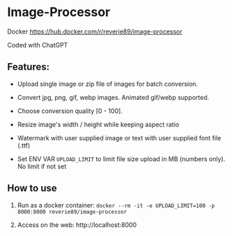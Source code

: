 # Image-Processor
 
Docker https://hub.docker.com/r/reverie89/image-processor

Coded with ChatGPT

## Features:

- Upload single image or zip file of images for batch conversion.

- Convert jpg, png, gif, webp images. Animated gif/webp supported.

- Choose conversion quality [0 - 100].

- Resize image's width / height while keeping aspect ratio

- Watermark with user supplied image or text with user supplied font file (.ttf)

- Set ENV VAR `UPLOAD_LIMIT` to limit file size upload in MB (numbers only). No limit if not set

## How to use

1. Run as a docker container:
`docker --rm -it -e UPLOAD_LIMIT=100 -p 8000:8000 reverie89/image-processor`

2. Access on the web: http://localhost:8000